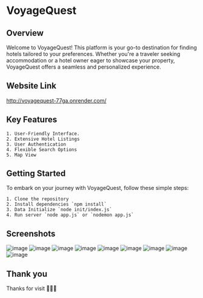 
# VoyageQuest

## Overview
Welcome to VoyageQuest! This platform is your go-to destination for finding hotels tailored to your preferences. Whether you're a traveler seeking accommodation or a hotel owner eager to showcase your property, VoyageQuest offers a seamless and personalized experience.

## Website Link
http://voyagequest-77ga.onrender.com/

## Key Features
    1. User-Friendly Interface. 
    2. Extensive Hotel Listings
    3. User Authentication
    4. Flexible Search Options
    5. Map View

## Getting Started
To embark on your journey with VoyageQuest, follow these simple steps:

    1. Clone the repository
    2. Install dependencies `npm install`
    3. Data Initialize `node init/index.js`
    4. Run server `node app.js` or `nodemon app.js`

## Screenshots
![image](https://github.com/RKSRTX76/VoyageQuest/assets/79634846/91b73b9c-cc74-4ad0-9d60-559868ea0689)
![image](https://github.com/RKSRTX76/VoyageQuest/assets/79634846/a34adeaf-905d-4478-900c-e3443fefe170)
![image](https://github.com/RKSRTX76/VoyageQuest/assets/79634846/09b29e29-b0df-42ba-953e-3c8257e94b8c)
![image](https://github.com/RKSRTX76/VoyageQuest/assets/79634846/2a057123-8cb7-4a0a-94b9-38f12b8c83d9)
![image](https://github.com/RKSRTX76/VoyageQuest/assets/79634846/a01b044b-3c8f-435f-815f-fdf11d819434)
![image](https://github.com/RKSRTX76/VoyageQuest/assets/79634846/370e744e-6792-423e-be3d-ef599f5adecd)
![image](https://github.com/RKSRTX76/VoyageQuest/assets/79634846/a69ee488-6c26-48f0-b3da-26c4a67fcdb9)
![image](https://github.com/RKSRTX76/VoyageQuest/assets/79634846/139073b3-31c7-48fa-8d77-1a3fd59846d5)
![image](https://github.com/RKSRTX76/VoyageQuest/assets/79634846/a65d807b-7c8d-4087-b08f-0cb0dad6a686)









## Thank you
Thanks for visit 🙂😃😄





